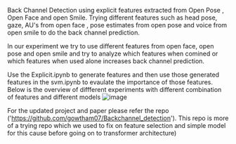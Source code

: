 Back Channel Detection using explicit features extracted from Open Pose , Open Face and open Smile. Trying different features such as head pose, gaze, AU's from open face , pose estimates from open pose and voice from open smile to do the back channel prediction.

In our experiment we try to use different features from open face, open pose and open smile and try to analyze which features when comined or which features when used alone increases back channel prediction.

Use the Explicit.ipynb to generate features and then use those generated features in the svm.ipynb to evaulate the importance of those features. 
Below is the overview of diffferent experiments with different combination of features and different models
![image](https://github.com/gowtham07/Back_Channel_detection_using_Explicit_features/assets/15648676/d2117782-b90c-4fc6-980d-f76d16e11296)

For the updated project and paper please refer the repo ('https://github.com/gowtham07/Backchannel_detection'). This repo is more of a trying repo which we used to fix on feature selection and simple model for this cause before going on to transformer architecture)
